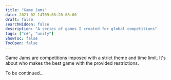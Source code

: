 ```yaml
---
title: "Game Jams"
date: 2021-02-14T09:08:20-08:00
draft: false
searchHidden: false
description: "A series of games I created for global competitions"
tags: ["c#", "unity"]
ShowToc: false
TocOpen: false
---
```


Game Jams are competitions imposed with a strict theme and time limit. It's about who makes the best game with the provided restrictions.

To be continued...
